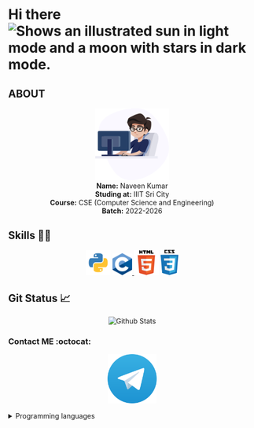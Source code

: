 <h1>Hi there <picture>
  <source media="(prefers-color-scheme: dark)" srcset="images/sleeping.png", width=50>
  <source media="(prefers-color-scheme: light)" srcset="images/Work.png" width=50>
  <img alt="Shows an illustrated sun in light mode and a moon with stars in dark mode." src="https://user-images.githubusercontent.com/25423296/163456779-a8556205-d0a5-45e2-ac17-42d089e3c3f8.png", width=25>
</picture></h1>

## ABOUT
<p align="center">
<a href=https://telegram.dog/Ns_AnoNymouS ><img alt="dev" width=150 src=./images/developer.png></a><br>
<b>Name:</b> Naveen Kumar<br>
<b>Studing at:</b> IIIT Sri City<br>
<b>Course:</b> CSE (Computer Science and Engineering)<br>
<b>Batch:</b> 2022-2026<br>
</p>

## Skills :man_technologist:

<p align="center">
<a href=https://www.python.org><img alt=python src=./images/Python.png width=50></a>
<a href=https://www.cprogramming.com><img alt="C programming" src=./images/C_Programming.png width=40>
<a href=https://www.w3schools.com/html><img alt="html" src=./images/HTML5.png width=50></a>
<a href=https://www.w3schools.com/css/><img alt="css" src=./images/CSS.png width=36></a>
</p>

## Git Status :chart_with_upwards_trend:
<p align=center>
<img alt="Github Stats" src="https://github-readme-stats.vercel.app/api?username=Ns-AnoNymouS&show_icons=true&include_all_commits=true&icon_color=FFFF00&title_color=FFFF00&text_color=FFFFFF&bg_color=20,FF0000,05FCED&border_radius=50"></a>
</p>

### Contact ME :octocat:
<p align="center">
<a href=https://telegram.dog/Ns_AnoNymouS><img alt=Telegram width=100 src=./images/Telegram.png></a>
</p>

<details><summary>Programming languages</summary>
<p align="center">

| Language | Status |
| :----: | :---: |
| python | &check; Good idea |
| C Programming | &check; Started Learning |
| HTML & CSS | &check; basic idea |
| Node js| &check; very basic idea |
| Java | &cross; No idea |

</p>
</details>
